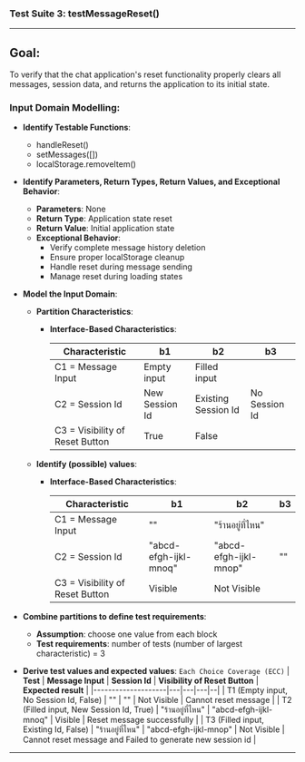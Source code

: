 ### Test Suite 3: **testMessageReset()**

---

## **Goal**:

To verify that the chat application's reset functionality properly clears all messages, session data, and returns the application to its initial state.


### **Input Domain Modelling**:

- **Identify Testable Functions**:
  - handleReset()
  - setMessages([])
  - localStorage.removeItem()


- **Identify Parameters, Return Types, Return Values, and Exceptional Behavior**:
  - **Parameters**: None
  - **Return Type**: Application state reset
  - **Return Value**: Initial application state
  - **Exceptional Behavior**:
    - Verify complete message history deletion
    - Ensure proper localStorage cleanup
    - Handle reset during message sending
    - Manage reset during loading states


- **Model the Input Domain**:

  - **Partition Characteristics**:

    - **Interface-Based Characteristics**:

      | **Characteristic**           | **b1** | **b2** | **b3** |
      | ---------------------------- | ------ | ------ | ------ |
      | C1 = Message Input  | Empty input | Filled input | |
      | C2 = Session Id  | New Session Id | Existing Session Id | No Session Id |
      | C3 = Visibility of Reset Button  | True | False |  |


  - **Identify (possible) values**:

    - **Interface-Based Characteristics**:

      | **Characteristic**           | **b1** | **b2** | **b3** |
      | ---------------------------- | ------ | ------ | ------ |
      | C1 = Message Input  | "" | "ร้านอยู่ที่ไหน" | |
      | C2 = Session Id  | "abcd-efgh-ijkl-mnoq"  | "abcd-efgh-ijkl-mnop" | "" |
      | C3 = Visibility of Reset Button  | Visible | Not Visible |  |

      
- **Combine partitions to define test requirements**:

  - **Assumption**: choose one value from each block
  - **Test requirements**: number of tests (number of largest characteristic) = 3

- **Derive test values and expected values**:
  `Each Choice Coverage (ECC)`
  | **Test** | **Message Input** | **Session Id** | **Visibility of Reset Button** | **Expected result** |
  |--------------------|---|---|---|--|
  | T1 (Empty input, No Session Id, False) | "" | "" | Not Visible | Cannot reset message |
  | T2 (Filled input, New Session Id, True) | "ร้านอยู่ที่ไหน" | "abcd-efgh-ijkl-mnoq" | Visible | Reset message successfully |
  | T3 (Filled input, Existing Id, False) | "ร้านอยู่ที่ไหน" | "abcd-efgh-ijkl-mnop" | Not Visible | Cannot reset message and Failed to generate new session id |

---